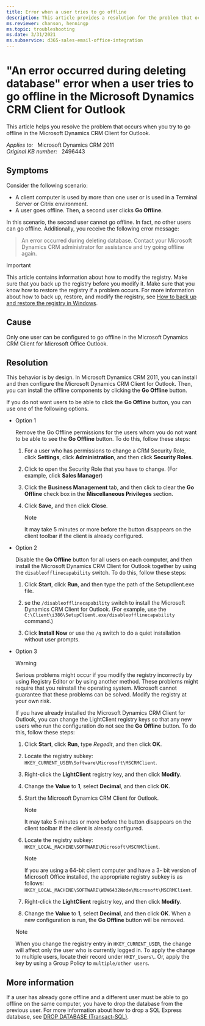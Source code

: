 ```yaml
---
title: Error when a user tries to go offline
description: This article provides a resolution for the problem that occurs when you try to go offline in the Microsoft Dynamics CRM Client for Outlook.
ms.reviewer: chanson, henningp
ms.topic: troubleshooting
ms.date: 3/31/2021
ms.subservice: d365-sales-email-office-integration
---
```

# "An error occurred during deleting database" error when a user tries to go offline in the Microsoft Dynamics CRM Client for Outlook

This article helps you resolve the problem that occurs when you try to go offline in the Microsoft Dynamics CRM Client for Outlook.

_Applies to:_ &nbsp; Microsoft Dynamics CRM 2011  
_Original KB number:_ &nbsp; 2496443

## Symptoms

Consider the following scenario:

- A client computer is used by more than one user or is used in a Terminal Server or Citrix environment.
- A user goes offline. Then, a second user clicks **Go Offline**.

In this scenario, the second user cannot go offline. In fact, no other users can go offline. Additionally, you receive the following error message:

> An error occurred during deleting database. Contact your Microsoft Dynamics CRM administrator for assistance and try going offline again.

> [!IMPORTANT]
> This article contains information about how to modify the registry. Make sure that you back up the registry before you modify it. Make sure that you know how to restore the registry if a problem occurs. For more information about how to back up, restore, and modify the registry, see [How to back up and restore the registry in Windows](https://support.microsoft.com/help/322756).

## Cause

Only one user can be configured to go offline in the Microsoft Dynamics CRM Client for Microsoft Office Outlook.

## Resolution

This behavior is by design. In Microsoft Dynamics CRM 2011, you can install and then configure the Microsoft Dynamics CRM Client for Outlook. Then, you can install the offline components by clicking the **Go Offline** button.

If you do not want users to be able to click the **Go Offline** button, you can use one of the following options.

- Option 1

    Remove the Go Offline permissions for the users whom you do not want to be able to see the **Go Offline** button. To do this, follow these steps:

    1. For a user who has permissions to change a CRM Security Role, click **Settings**, click **Administration**, and then click **Security Roles**.
    2. Click to open the Security Role that you have to change. (For example, click **Sales Manager**)
    3. Click the **Business Management** tab, and then click to clear the **Go Offline** check box in the **Miscellaneous Privileges** section.
    4. Click **Save,** and then click **Close**.

       > [!NOTE]
       > It may take 5 minutes or more before the button disappears on the client toolbar if the client is already configured.

- Option 2

    Disable the **Go Offline** button for all users on each computer, and then install the Microsoft Dynamics CRM Client for Outlook together by using the `disableofflinecapability` switch. To do this, follow these steps:

    1. Click **Start**, click **Run**, and then type the path of the Setupclient.exe file.

    2. se the `/disableofflinecapability` switch to install the Microsoft Dynamics CRM Client for Outlook. (For example, use the `C:\Client\i386\SetupClient.exe/disableofflinecapability` command.)

    3. Click **Install Now** or use the `/q` switch to do a quiet installation without user prompts.

- Option 3

    > [!WARNING]
    > Serious problems might occur if you modify the registry incorrectly by using Registry Editor or by using another method. These problems might require that you reinstall the operating system. Microsoft cannot guarantee that these problems can be solved. Modify the registry at your own risk.

    If you have already installed the Microsoft Dynamics CRM Client for Outlook, you can change the LightClient registry keys so that any new users who run the configuration do not see the **Go Offline** button. To do this, follow these steps:

    1. Click **Start**, click **Run**, type *Regedit*, and then click **OK**.
    2. Locate the registry subkey: `HKEY_CURRENT_USER\Software\Microsoft\MSCRMClient`.
    3. Right-click the **LightClient** registry key, and then click **Modify**.
    4. Change the **Value** to **1**, select **Decimal**, and then click **OK**.
    5. Start the Microsoft Dynamics CRM Client for Outlook.

       > [!NOTE]
       > It may take 5 minutes or more before the button disappears on the client toolbar if the client is already configured.

    6. Locate the registry subkey: `HKEY_LOCAL_MACHINE\SOFTWARE\Microsoft\MSCRMClient`.

       > [!NOTE]
       > If you are using a 64-bit client computer and have a 3- bit version of Microsoft Office installed, the appropriate registry subkey is as follows:  
       > `HKEY_LOCAL_MACHINE\SOFTWARE\WOW6432Node\Microsoft\MSCRMClient`.

    7. Right-click the **LightClient** registry key, and then click **Modify**.
    8. Change the **Value** to **1**, select **Decimal**, and then click **OK**. When a new configuration is run, the **Go Offline** button will be removed.

    > [!NOTE]
    > When you change the registry entry in `HKEY_CURRENT_USER`, the change will affect only the user who is currently logged in. To apply the change to multiple users, locate their record under `HKEY_Users\`. Or, apply the key by using a Group Policy to `multiple/other users`.

## More information

If a user has already gone offline and a different user must be able to go offline on the same computer, you have to drop the database from the previous user. For more information about how to drop a SQL Express database, see [DROP DATABASE (Transact-SQL)](/sql/t-sql/statements/drop-database-transact-sql).
